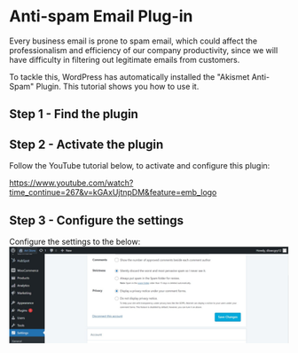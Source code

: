# Anti-spam Email Plug-in

Every business email is prone to spam email, which could affect the professionalism and efficiency of our company productivity, since we will have difficulty in filtering out legitimate emails from customers.

To tackle this, WordPress has automatically installed the "Akismet Anti-Spam" Plugin. This tutorial shows you how to use it.

## Step 1 - Find the plugin


## Step 2 - Activate the plugin
Follow the YouTube tutorial below, to activate and configure this plugin:

https://www.youtube.com/watch?time_continue=267&v=kGAxUjtnpDM&feature=emb_logo

## Step 3 - Configure the settings
Configure the settings to the below:
![image](./assets/antispam.jpg)
